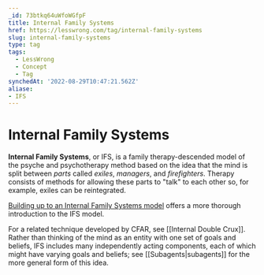 ```yaml
---
_id: 73btkq64uWfoWGfpF
title: Internal Family Systems
href: https://lesswrong.com/tag/internal-family-systems
slug: internal-family-systems
type: tag
tags:
  - LessWrong
  - Concept
  - Tag
synchedAt: '2022-08-29T10:47:21.562Z'
aliase:
- IFS
---
```


# Internal Family Systems

**Internal Family Systems**, or IFS, is a family therapy-descended model of the psyche and psychotherapy method based on the idea that the mind is split between *parts* called *exiles*, *managers*, and *firefighters*. Therapy consists of methods for allowing these parts to "talk" to each other so, for example, exiles can be reintegrated.

[Building up to an Internal Family Systems model](https://www.lesswrong.com/posts/5gfqG3Xcopscta3st/building-up-to-an-internal-family-systems-model) offers a more thorough introduction to the IFS model.

For a related technique developed by CFAR, see [[Internal Double Crux]]. Rather than thinking of the mind as an entity with one set of goals and beliefs, IFS includes many independently acting components, each of which might have varying goals and beliefs; see [[Subagents|subagents]] for the more general form of this idea.
